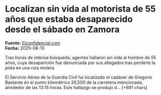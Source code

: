 # Localizan sin vida al motorista de 55 años que estaba desaparecido desde el sábado en Zamora

**Fuente:** [Elconfidencial.com](https://www.elconfidencial.com/espana/castilla-y-leon/2025-08-10/guardia-civil-zamora-motorista-desaparecido-1tps_4189035/)  
**Fecha:** 2025-08-10

Tras horas de intensa búsqueda, agentes hallaron sin vida al hombre de 55 años, cuya desaparición fue denunciada por sus allegados tras perderle la pista en una ruta motera

El Servicio Aéreo de la Guardia Civil ha localizado el cadáver de Gregorio Bastante en el punto kilométrico 26,500 de la carretera mencionada, alrededor de las 13:15 horas. Este hallazgo se produjo d… [+891 chars]

